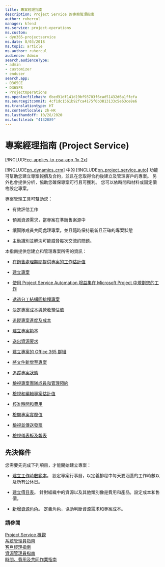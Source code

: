 ```yaml
---
title: 專案經理指南
description: Project Service 的專案管理指南
author: ruhercul
manager: kfend
ms.service: project-operations
ms.custom:
- dyn365-projectservice
ms.date: 8/03/2018
ms.topic: article
ms.author: ruhercul
audience: Admin
search.audienceType:
- admin
- customizer
- enduser
search.app:
- D365CE
- D365PS
- ProjectOperations
ms.openlocfilehash: 6bed91df141d19bf93703f6cad51432d6a1ffefa
ms.sourcegitcommit: 4cf1dc1561b92fca4175f0b3813133c5e63ce8e6
ms.translationtype: HT
ms.contentlocale: zh-HK
ms.lasthandoff: 10/28/2020
ms.locfileid: "4132089"
---
```

# <a name="project-manager-guide-project-service"></a>專案經理指南 (Project Service)

[!INCLUDE[cc-applies-to-psa-app-1x-2x](../includes/cc-applies-to-psa-app-1x-2x.md)]

[!INCLUDE[pn_dynamics_crm](../includes/pn-dynamics-crm.md)] 中的 [!INCLUDE[pn_project_service_auto](../includes/pn-project-service-auto.md)] 功能可幫助您建立專案報價及合約，並且在您取得合約後建立及管理客戶的專案。 另外也會提供分析，協助您確保專案可行且可獲利。 您可以依時間和材料或固定價格設定專案。  
  
 專案管理工具可幫助您：  
  
-   有效評估工作  
  
-   預測資源需求，當專案在準銷售案源中  
  
-   讓團隊成員共同處理專案，並且隨時保持最新且正確的專案狀態  
  
-   主動識別並解決可能威脅每次交流的問題。  
  
本指南提供您建立和管理專案所需的資訊：  
  
-   [在銷售處理期間提供專案的工作估計值](../psa/provide-estimates-project-during-sales-process.md)  
  
-   [建立專案](../psa/create-project.md)  
  
-   [使用 Project Service Automation 增益集在 Microsoft Project 中規劃您的工作](../psa/add-plan-work-microsoft-project.md)  
  
-   [透過分工結構圖排程專案](../psa/schedule-project-work-breakdown-structure.md)  
  
-   [決定專案成本與營收預估值](../psa/determine-project-cost-revenue-estimates.md)  
  
-   [追蹤專案進度及成本](../psa/track-project-progress-cost.md)  
  
-   [建立專案範本](../psa/create-project-template.md)  
  
-   [送出資源要求](../psa/submit-resource-requests.md)  
  
-   [建立專案的 Office 365 群組](../psa/create-office-365-group-project.md)  
  
-   [將文件新增至專案](../psa/add-documents-project.md)  
  
-   [追蹤專案狀態](../psa/track-project-status.md)  
  
-   [檢視專案團隊成員和管理預約](../psa/view-project-team-members-manage-bookings.md)  
  
-   [檢視和編輯專案估計值](../psa/view-edit-project-estimates.md)  
  
-   [核准時間和費用](../psa/approve-time-expenses.md)  
  
-   [檢閱專案實際值](../psa/review-project-actuals.md)  
  
-   [檢視並傳送發票](../psa/view-send-invoices.md)  
  
-   [檢視儀表板及報表](../psa/view-dashboards-reports.md)  
  
## <a name="prerequisites"></a>先決條件  
 您需要先完成下列項目，才能開始建立專案：  
  
-   [建立工作時數範本](../psa/create-work-hours-template.md)。 設定專案行事曆，以定義排程中每天要涵蓋的工作時數以及所有公休日。  
  
-   [建立價目表](../psa/create-price-list.md)。 針對組織中的資源以及其他類別像是費用和產品，設定成本和售價。  
  
-   [新增資源角色](../psa/add-resource-roles.md)。 定義角色，協助判斷資源需求和專案成本。  
  
### <a name="see-also"></a>請參閱  
 [Project Service 概觀](../psa/overview.md)   
 [系統管理員指南](../psa/admin-guide.md)   
 [客戶經理指南](../psa/account-manager-guide.md)   
 [資源管理員指南](../psa/resource-manager-guide.md)   
 [時間、費用及共同作業指南](../psa/time-expense-collaboration-guide.md)

